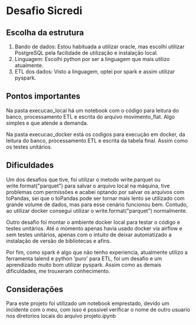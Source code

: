 # Desafio Sicredi

## Escolha da estrutura

1. Bando de dados: Estou habituada a utilizar oracle, mas escolhi utilizar PostgreSQL pela facilidade de utilização e instalação local.
2. Linguagem: Escolhi python por ser a linguagem que mais utilizo atualmente.
3. ETL dos dados: Visto a linguagem, optei por spark e assim utilizar pyspark.

## Pontos importantes
Na pasta execucao_local há um notebook com o código para leitura do banco, processamento ETL e escrita do arquivo movimento_flat. Algo simples e que atende a demanda.

Na pasta execucao_docker está os codigos para execução em docker, da leitura do banco, processamento ETL e escrita da tabela final. Assim como os testes unitários.

## Dificuldades
Um dos desafios que tive, foi utilizar o metodo write.parquet ou write.format("parquet") para salvar o arquivo local na máquina, tive problemas com permissões e acabei optando por salvar os arquivos com toPandas, sei que o toPandas pode ser tornar mais lento se utilizado com grande volume de dados, mas para esse cenário funcionou bem. Contudo, ao utilizar docker consegui utilizar o write.format("parquet") normalmente.

Outro desafio foi montar o ambiente docker local para testar o código e testes unitários. Até o momento apenas havia usado docker via airflow e sem testes unitários, apenas com o intuito de deixar automatizado a instalação de versão de bibliotecas e afins. 

Por fim, como spark é algo que não tenho experiencia, atualmente utilizo a ferramenta talend e python 'puro' para ETL, foi um desafio e um aprendizado muito bom utilizar pyspark. Assim como as demais dificuldades, me trouxeram conhecimento.

## Considerações
Para este projeto foi utilizado um notebook emprestado, devido um incidente com o meu, com isso é possivel verificar o nome de outro usuario nos diretorios locais do arquivo projeto.ipynb



